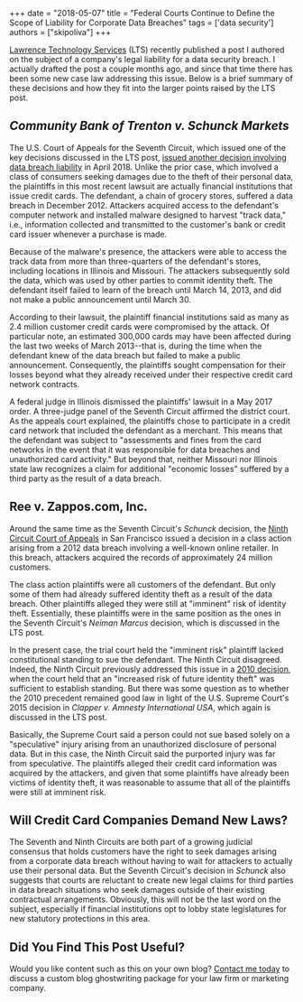 +++
date = "2018-05-07"
title = "Federal Courts Continue to Define the Scope of Liability for Corporate Data Breaches"
tags = ['data security']
authors = ["skipoliva"]
+++

[Lawrence Technology Services]( https://www.lawrencesystems.com/the-kaseya-malware-attack-when-is-a-company-legally-liable-for-a-data-breach/) (LTS) recently published a post I authored on the subject of a company's legal liability for a data security breach. I actually drafted the post a couple months ago, and since that time there has been some new case law addressing this issue. Below is a brief summary of these decisions and how they fit into the larger points raised by the LTS post.

## *Community Bank of Trenton v. Schunck Markets*

The U.S. Court of Appeals for the Seventh Circuit, which issued one of the key decisions discussed in the LTS post, [issued another decision involving data breach liability](https://scholar.google.com/scholar_case?case=4789418735496451710) in April 2018. Unlike the prior case, which involved a class of consumers seeking damages due to the theft of their personal data, the plaintiffs in this most recent lawsuit are actually financial institutions that issue credit cards. The defendant, a chain of grocery stores, suffered a data breach in December 2012. Attackers acquired access to the defendant's computer network and installed malware designed to harvest "track data," i.e., information collected and transmitted to the customer's bank or credit card issuer whenever a purchase is made.

Because of the malware's presence, the attackers were able to access the track data from more than three-quarters of the defendant's stores, including locations in Illinois and Missouri. The attackers subsequently sold the data, which was used by other parties to commit identity theft. The defendant itself failed to learn of the breach until March 14, 2013, and did not make a public announcement until March 30.

According to their lawsuit, the plaintiff financial institutions said as many as 2.4 million customer credit cards were compromised by the attack. Of particular note, an estimated 300,000 cards may have been affected during the last two weeks of March 2013--that is, during the time when the defendant knew of the data breach but failed to make a public announcement. Consequently, the plaintiffs sought compensation for their losses beyond what they already received under their respective credit card network contracts.

A federal judge in Illinois dismissed the plaintiffs' lawsuit in a May 2017 order. A three-judge panel of the Seventh Circuit affirmed the district court. As the appeals court explained, the plaintiffs chose to participate in a credit card network that included the defendant as a merchant. This means that the defendant was subject to "assessments and fines from the card networks in the event that it was responsible for data breaches and unauthorized card activity." But beyond that, neither Missouri nor Illinois state law recognizes a claim for additional "economic losses" suffered by a third party as the result of a data breach.

## Ree v. Zappos.com, Inc.

Around the same time as the Seventh Circuit's *Schunck* decision, the [Ninth Circuit Court of Appeals](https://scholar.google.com/scholar_case?case=1749645669881729591) in San Francisco issued a decision in a class action arising from a 2012 data breach involving a well-known online retailer. In this breach, attackers acquired the records of approximately 24 million customers.

The class action plaintiffs were all customers of the defendant. But only some of them had already suffered identity theft as a result of the data breach. Other plaintiffs alleged they were still at "imminent" risk of identity theft. Essentially, these plaintiffs were in the same position as the ones in the Seventh Circuit's *Neiman Marcus* decision, which is discussed in the LTS post.

In the present case, the trial court held the "imminent risk" plaintiff lacked constitutional standing to sue the defendant. The Ninth Circuit disagreed. Indeed, the Ninth Circuit previously addressed this issue in a [2010 decision](https://scholar.google.com/scholar_case?case=7451010659422734136), when the court held that an "increased risk of future identity theft" was sufficient to establish standing. But there was some question as to whether the 2010 precedent remained good law in light of the U.S. Supreme Court's 2015 decision in *Clapper v. Amnesty International USA*, which again is discussed in the LTS post.

Basically, the Supreme Court said a person could not sue based solely on a "speculative" injury arising from an unauthorized disclosure of personal data. But in this case, the Ninth Circuit said the purported injury was far from speculative. The plaintiffs alleged their credit card information was acquired by the attackers, and given that some plaintiffs have already been victims of identity theft, it was reasonable to assume that all of the plaintiffs were still at imminent risk.

## Will Credit Card Companies Demand New Laws?

The Seventh and Ninth Circuits are both part of a growing judicial consensus that holds customers have the right to seek damages arising from a corporate data breach without having to wait for attackers to actually use their personal data. But the Seventh Circuit's decision in *Schunck* also suggests that courts are reluctant to create new legal claims for third parties in data breach situations who seek damages outside of their existing contractual arrangements. Obviously, this will not be the last word on the subject, especially if financial institutions opt to lobby state legislatures for new statutory protections in this area.

## Did You Find This Post Useful?

Would you like content such as this on your own blog? [Contact me today](https://www.skipoliva.com/contact/) to discuss a custom blog ghostwriting package for your law firm or marketing company.
